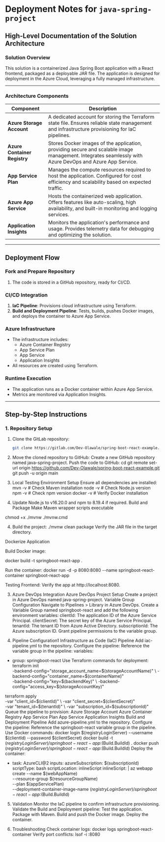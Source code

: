 # Deployment Notes for `java-spring-project`

## High-Level Documentation of the Solution Architecture

### Solution Overview
This solution is a containerized Java Spring Boot application with a React frontend, packaged as a deployable JAR file. The application is designed for deployment in the Azure Cloud, leveraging a fully managed infrastructure.

---

### Architecture Components

| **Component**            | **Description**                                                                                                                                 |
|---------------------------|-------------------------------------------------------------------------------------------------------------------------------------------------|
| **Azure Storage Account** | A dedicated account for storing the Terraform state file. Ensures reliable state management and infrastructure provisioning for IaC pipelines. |
| **Azure Container Registry** | Stores Docker images of the application, providing secure and scalable image management. Integrates seamlessly with Azure DevOps and Azure App Service. |
| **App Service Plan**      | Manages the compute resources required to host the application. Configured for cost efficiency and scalability based on expected traffic.       |
| **Azure App Service**     | Hosts the containerized web application. Offers features like auto-scaling, high availability, and built-in monitoring and logging services.    |
| **Application Insights**  | Monitors the application's performance and usage. Provides telemetry data for debugging and optimizing the solution.                           |

---

## Deployment Flow

### Fork and Prepare Repository
1. The code is stored in a GitHub repository, ready for CI/CD.

### CI/CD Integration
1. **IaC Pipeline**: Provisions cloud infrastructure using Terraform.
2. **Build and Deployment Pipeline**: Tests, builds, pushes Docker images, and deploys the container to Azure App Service.

### Azure Infrastructure
- The infrastructure includes:
  - Azure Container Registry
  - App Service Plan
  - App Service
  - Application Insights
- All resources are created using Terraform.

### Runtime Execution
- The application runs as a Docker container within Azure App Service.
- Metrics are monitored via Application Insights.

---

## Step-by-Step Instructions

### 1. Repository Setup
1. Clone the GitLab repository:
   ```bash
   git clone https://gitlab.com/Dev-Olawale/spring-boot-react-example.git


2. Move the cloned repository to GitHub:
Create a new GitHub repository named java-spring-project.
Push the code to GitHub:
cd <cloned-repo-directory>
git remote set-url origin https://github.com/Dev-Olawale/spring-boot-react-example.git
git push -u origin main


3. Local Testing
Environment Setup
Ensure all dependencies are installed:
mvn -v    # Check Maven installation
node -v   # Check Node.js version
npm -v    # Check npm version
docker -v # Verify Docker installation

3. Update Node.js to v16.20.0 and npm to 8.19.4 if required.
Build and Package
Make Maven wrapper scripts executable

chmod +x ./mvnw ./mvnw.cmd

4. Build the project:
./mvnw clean package
Verify the JAR file in the target directory.

Dockerize Application

Build Docker image:

docker build -t springboot-react-app .

Run the container:
docker run -d -p 8080:8080 --name springboot-react-container springboot-react-app

Testing
Frontend: Verify the app at http://localhost:8080.

3. Azure DevOps Integration
Azure DevOps Project Setup
Create a project in Azure DevOps named java-spring-project.
Variable Group Configuration
Navigate to Pipelines > Library in Azure DevOps.
Create a Variable Group named springboot-react and add the following environment variables:
clientId: The application ID of the Azure Service Principal.
clientSecret: The secret key of the Azure Service Principal.
tenantId: The tenant ID from Azure Active Directory.
subscriptionId: The Azure subscription ID.
Grant pipeline permissions to the variable group.

4. Pipeline Configuration1
Infrastructure as Code (IaC) Pipeline
Add iac-pipeline.yml to the repository.
Configure the pipeline:
Reference the variable group in the pipeline:
variables:
- group: springboot-react
Use Terraform commands for deployment:
terraform init \
  -backend-config="storage_account_name=$(storageAccountName)" \
  -backend-config="container_name=$(containerName)" \
  -backend-config="key=$(backendKey)" \
  -backend-config="access_key=$(storageAccountKey)"

terraform apply \
  -var "client_id=$(clientId)" \
  -var "client_secret=$(clientSecret)" \
  -var "tenant_id=$(tenantId)" \
  -var "subscription_id=$(subscriptionId)"
Queue the pipeline to provision:
Azure Storage Account
Azure Container Registry
App Service Plan
App Service
Application Insights
Build and Deployment Pipeline
Add azure-pipeline.yml to the repository.
Configure the pipeline:
Reference the springboot-react variable group in the pipeline.
Use Docker commands:
docker login $(registryLoginServer) --username $(clientId) --password $(clientSecret)
docker build -t $(registryLoginServer)/springboot-react-app:$(Build.BuildId) .
docker push $(registryLoginServer)/springboot-react-app:$(Build.BuildId)
Deploy the container:
- task: AzureCLI@2
  inputs:
    azureSubscription: $(subscriptionId)
    scriptType: bash
    scriptLocation: inlineScript
    inlineScript: |
      az webapp create --name $(webAppName) \
      --resource-group $(resourceGroupName) \
      --plan $(appServicePlan) \
      --deployment-container-image-name $(registryLoginServer)/springboot-react-app:$(Build.BuildId)

5. Validation
Monitor the IaC pipeline to confirm infrastructure provisioning.
Validate the Build and Deployment pipeline:
Test the application.
Package with Maven.
Build and push the Docker image.
Deploy the container.

6. Troubleshooting
Check container logs:
docker logs springboot-react-container
Verify port conflicts:
lsof -i :8080